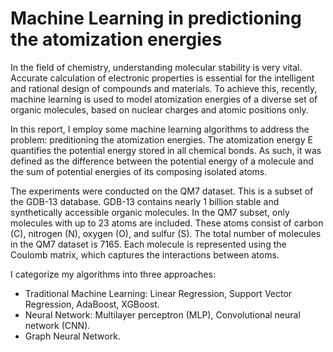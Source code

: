 # Machine Learning in predictioning the atomization energies
In the field of chemistry, understanding molecular stability is very vital. Accurate calculation of electronic properties is essential for the intelligent and rational design of compounds and materials. To achieve this, recently, machine learning is used to model atomization energies of a diverse set of organic molecules, based on nuclear charges and atomic positions only.

In this report, I employ some machine learning algorithms to address the problem: preditioning the atomization energies. The atomization energy E quantifies the potential energy stored in all chemical bonds. As such, it was defined as the difference between the potential energy of a molecule and the sum of potential energies of its composing isolated atoms. 

The experiments were conducted on the QM7 dataset. This is a subset of the GDB-13 database. GDB-13 contains nearly 1 billion stable and synthetically accessible organic molecules. In the QM7 subset, only molecules with up to 23 atoms are included. These atoms consist of carbon (C), nitrogen (N), oxygen (O), and sulfur (S). The total number of molecules in the QM7 dataset is 7165. Each molecule is represented using the Coulomb matrix, which captures the interactions between atoms.

I categorize my algorithms into three approaches:
- Traditional Machine Learning: Linear Regression, Support Vector Regression, AdaBoost, XGBoost.
- Neural Network: Multilayer perceptron (MLP), Convolutional neural network (CNN).
- Graph Neural Network.


